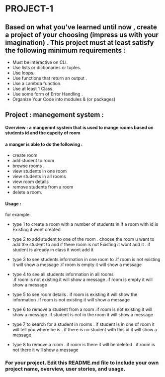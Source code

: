 # PROJECT-1

## Based on what you’ve learned until now , create a project of your choosing (impress us with your imagination) . This project must at least satisfy the following minimum requirements :

- Must be interactive on CLI.
- Use lists or dictionaries or tuples. 
- Use loops.
- Use functions that return an output . 
- Use a Lambda function.
- Use at least 1 Class.
- Use some form of Error Handling .
- Organize Your Code into modules & (or packages)

##  Project :  manegement system  :

#### Overview : a mangemnt system that is used to mange rooms based on students id  and the capcity of room 

#### a manger is able to do the following :
- create room 
- add student to room 
- browse rooms  . 
- view students in one room
- view students in all rooms
- view room details 
- remove students from a room  
- delete a room.



#### Usage :
 for example:
 - type 1 to create a room with a number of students in 
    if a room with id is Existing it wont created   

 - type 2 to add student to one of the room 
    . choose the room u want to add the student to and if there room is not Existing it wont add it 
    . if student is already in class it wont add it 

 - type 3 to see students information in one room to 
    .if room is not existing it will show  a message 
    .if room is empty it will show  a message 
    
 - type 4 to see all students information in all rooms  
    .if room is not existing it will show  a message 
    .if room is empty it will show a message 

 - type 5 to see room details 
    . if room is existing it will show the information 
    .if room is not existing it will show  a message 

 - type 6 to remove a student from a room 
    .if room is not existing it will show a message 
    .if student is not in the room it will show a message 
 - type 7 to  search for a student in rooms 
    . if student is in one of room it will tell you where he is 
    . if there is no student with this id it will show a message 
 - type 8 to remove a room 
    . if room is there it will be deleted 
    . if room is not there it will show a message 






### For your project. Edit this README.md file to include your own project name,  overview, user stories, and usage. 
